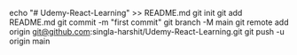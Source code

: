 echo "# Udemy-React-Learning" >> README.md
git init
git add README.md
git commit -m "first commit"
git branch -M main
git remote add origin git@github.com:singla-harshit/Udemy-React-Learning.git
git push -u origin main